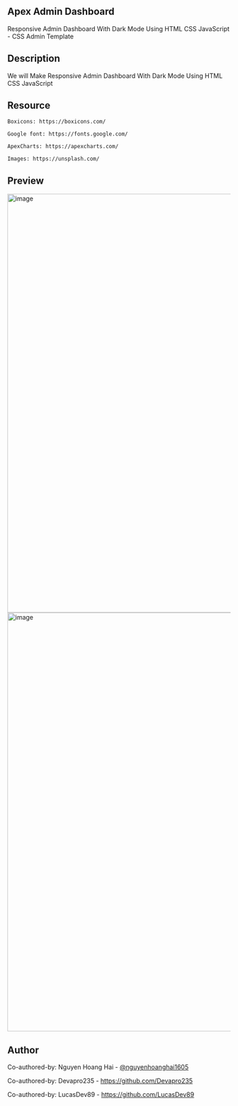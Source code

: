 ## Apex Admin Dashboard

Responsive Admin Dashboard With Dark Mode Using HTML CSS JavaScript - CSS Admin Template

## Description

We will Make Responsive Admin Dashboard With Dark Mode Using HTML CSS JavaScript

## Resource

    Boxicons: https://boxicons.com/

    Google font: https://fonts.google.com/

    ApexCharts: https://apexcharts.com/

    Images: https://unsplash.com/

## Preview

<img width="1920" height="945" alt="image" src="https://github.com/user-attachments/assets/5d3cddad-a110-4f73-a2ea-f0359402f184" />
<img width="1920" height="945" alt="image" src="https://github.com/user-attachments/assets/7695b439-d8fa-464f-b18b-2efe2c2413c8" />


## Author
Co-authored-by: Nguyen Hoang Hai - [@nguyenhoanghai1605](https://github.com/nguyenhoanghai1605)

Co-authored-by: Devapro235 - https://github.com/Devapro235

Co-authored-by: LucasDev89 - https://github.com/LucasDev89 